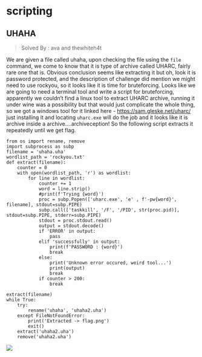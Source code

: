 # scripting

## UHAHA
> Solved By : ava and thewhiteh4t

We are given a file called uhaha, upon checking the file using the `file` command, we come to know that it is type of archive called UHARC, fairly rare one that is. Obvious conclusion seems like extracting it but oh, look it is password protected, and the description of challenge did mention we might need to use rockyou, so it looks like it is time for bruteforcing. Looks like we are going to need a terminal tool and write a script for bruteforcing, apparently we couldn’t find a linux tool to extract UHARC archive, running it under wine was a possibility but that would just complicate the whole thing, so we got a windows tool for it linked here - https://sam.gleske.net/uharc/
just installing it and locating `uharc.exe` will do the job
and it looks like it is archive inside a archive….archiveception!
So the following script extracts it repeatedly until we get flag.


    from os import rename, remove
    import subprocess as subp
    filename = 'uhaha.uha'
    wordlist_path = 'rockyou.txt'
    def extract(filename):
        counter = 0
        with open(wordlist_path, 'r') as wordlist:
            for line in wordlist:
                counter += 1
                word = line.strip()
                #print(f'Trying {word}')
                proc = subp.Popen(['uharc.exe', 'e' , f'-pw{word}', filename], stdout=subp.PIPE)
                subp.call(['taskkill', '/F', '/PID', str(proc.pid)], stdout=subp.PIPE, stderr=subp.PIPE)
                stdout = proc.stdout.read()
                output = stdout.decode()
                if 'ERROR' in output:
                    pass
                elif 'successfully' in output:
                    print(f'PASSWORD : {word}')
                    break
                else:
                    print('Unknown error occured, weird tool...')
                    print(output)
                    break
                if counter > 200:
                    break
    
    extract(filename)
    while True:
        try:
            rename('uhaha', 'uhaha2.uha')
        except FileNotFoundError:
            print('Extracted -> flag.png')
            exit()
        extract('uhaha2.uha')
        remove('uhaha2.uha')


![](https://i.imgur.com/7tmo3ET.png)


